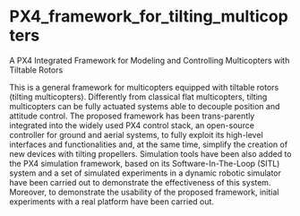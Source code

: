 # PX4_framework_for_tilting_multicopters
A PX4 Integrated Framework for Modeling and Controlling Multicopters with Tiltable Rotors

This is a general framework for multicopters equipped with tiltable rotors (tilting multicopters).
Differently from classical flat multicopters, tilting multicopters can be fully actuated systems able to decouple position and attitude control. The proposed framework has been trans-parently integrated into the widely used PX4 control stack, an open-source controller for ground and aerial systems, to fully exploit its high-level interfaces and functionalities and, at the same time, simplify the creation of new devices with tilting propellers. Simulation tools have been also added to the PX4 simulation framework, based on its Software-In-The-Loop (SITL) system and a set of simulated experiments in a dynamic robotic simulator have been carried out to demonstrate the effectiveness of this system. Moreover, to demonstrate the usability of the proposed framework, initial experiments with a real platform have been carried out.
